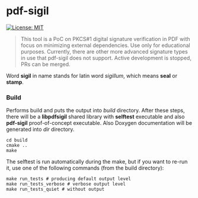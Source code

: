 pdf-sigil
=========

[![License: MIT](https://img.shields.io/badge/License-MIT-yellow.svg)](https://opensource.org/licenses/MIT)

> This tool is a PoC on PKCS#1 digital signature verification in PDF with focus on minimizing external dependencies. Use only for educational purposes. Currently, there are other more advanced signature types in use that pdf-sigil does not support. Active development is stopped, PRs can be merged.

Word **sigil** in name stands for latin word *sigillum*, which means **seal** or **stamp**.

### Build

Performs build and puts the output into *build* directory. After these steps, there will be a **libpdfsigil** shared library with **selftest** executable and also **pdf-sigil** proof-of-concept executable. Also Doxygen documentation will be generated into *dir* directory.

```shell
cd build
cmake ..
make
```

The selftest is run automatically during the make, but if you want to re-run it, use one of the following commands (from the build directory):

```shell
make run_tests # producing default output level
make run_tests_verbose # verbose output level
make run_tests_quiet # without output
```
